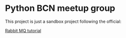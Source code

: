 
# Python BCN meetup group

This project is just a sandbox project following the official:

[Rabbit MQ tutorial](https://www.rabbitmq.com/tutorials) 


